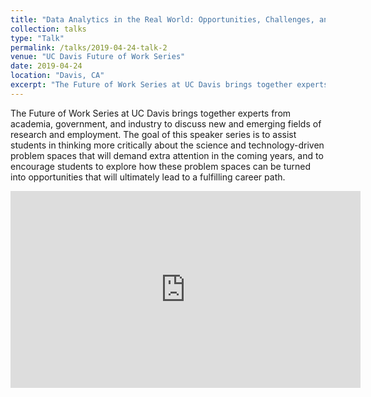 ```yaml
---
title: "Data Analytics in the Real World: Opportunities, Challenges, and Risks"
collection: talks
type: "Talk"
permalink: /talks/2019-04-24-talk-2
venue: "UC Davis Future of Work Series"
date: 2019-04-24
location: "Davis, CA"
excerpt: "The Future of Work Series at UC Davis brings together experts from academia, government, and industry to discuss new and emerging fields of research and employment."
---
```


The Future of Work Series at UC Davis brings together experts from academia, government, and industry to discuss new and emerging fields of research and employment. The goal of this speaker series is to assist students in thinking more critically about the science and technology-driven problem spaces that will demand extra attention in the coming years, and to encourage students to explore how these problem spaces can be turned into opportunities that will ultimately lead to a fulfilling career path.

<iframe width="560" height="315" src="https://www.youtube.com/embed/-g5ou6RBQ5s" title="YouTube video player" frameborder="0" allow="accelerometer; autoplay; clipboard-write; encrypted-media; gyroscope; picture-in-picture" allowfullscreen></iframe>
